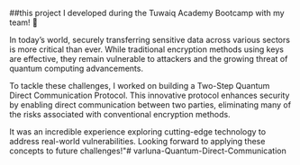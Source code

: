 ##this project I developed during the Tuwaiq Academy Bootcamp with my team! 🚀

In today’s world, securely transferring sensitive data across various sectors is more critical than ever. While traditional encryption methods using keys are effective, they remain vulnerable to attackers and the growing threat of quantum computing advancements.

To tackle these challenges, I worked on building a Two-Step Quantum Direct Communication Protocol. This innovative protocol enhances security by enabling direct communication between two parties, eliminating many of the risks associated with conventional encryption methods.

It was an incredible experience exploring cutting-edge technology to address real-world vulnerabilities. Looking forward to applying these concepts to future challenges!"# varluna-Quantum-Direct-Communication
